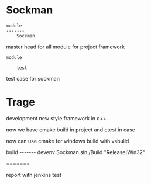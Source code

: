 Sockman
======

    module
    -------
        Sockman

master head for all module for project framework

    module
    -------
        test

test case for sockman 

Trage
=======

development new style framework in c++ 

now we have cmake build in project and ctest in case

now can use cmake for windows build with vsbuild

build
    -------
devenv Sockman.sln /Build "Release|Win32"

=======

report with jenkins test

